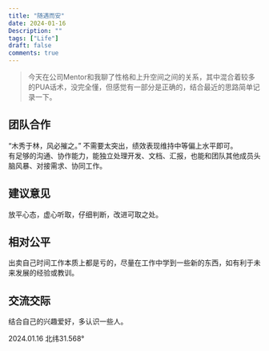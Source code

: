 ```yaml
---
title: "随遇而安"
date: 2024-01-16
Description: ""
tags: ["Life"]
draft: false
comments: true
---
```

> 今天在公司Mentor和我聊了性格和上升空间之间的关系，其中混合着较多的PUA话术，没完全懂，但感觉有一部分是正确的，结合最近的思路简单记录一下。


## 团队合作
“木秀于林，风必摧之。”
不需要太突出，绩效表现维持中等偏上水平即可。
<br>
有足够的沟通、协作能力，能独立处理开发、文档、汇报，也能和团队其他成员头脑风暴、对接需求、协同工作。

## 建议意见
放平心态，虚心听取，仔细判断，改进可取之处。

## 相对公平
出卖自己时间工作本质上都是亏的，尽量在工作中学到一些新的东西，如有利于未来发展的经验或教训。

## 交流交际
结合自己的兴趣爱好，多认识一些人。

2024.01.16     北纬31.568°
